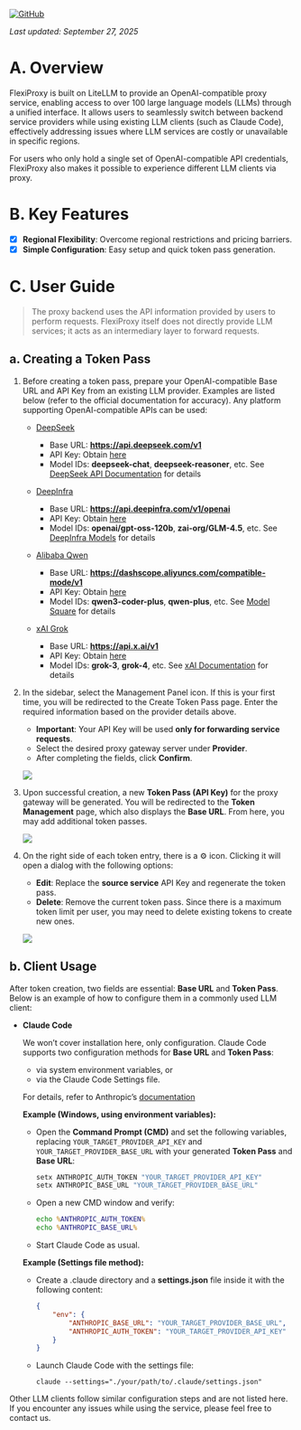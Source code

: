 [![GitHub](https://img.shields.io/badge/GitHub-0.7.0-blue?logo=github)](https://github.com/SanChai20/Flexi-Proxy)

*Last updated: September 27, 2025*

# A. Overview

FlexiProxy is built on LiteLLM to provide an OpenAI-compatible proxy service, enabling access to over 100 large language models (LLMs) through a unified interface. It allows users to seamlessly switch between backend service providers while using existing LLM clients (such as Claude Code), effectively addressing issues where LLM services are costly or unavailable in specific regions.

For users who only hold a single set of OpenAI-compatible API credentials, FlexiProxy also makes it possible to experience different LLM clients via proxy.

# B. Key Features

- [x] **Regional Flexibility**: Overcome regional restrictions and pricing barriers.
- [x] **Simple Configuration**: Easy setup and quick token pass generation.

# C. User Guide

> The proxy backend uses the API information provided by users to perform requests. FlexiProxy itself does not directly provide LLM services; it acts as an intermediary layer to forward requests.

## a. Creating a Token Pass

1. Before creating a token pass, prepare your OpenAI-compatible Base URL and API Key from an existing LLM provider. Examples are listed below (refer to the official documentation for accuracy). Any platform supporting OpenAI-compatible APIs can be used:

   - [DeepSeek](https://www.deepseek.com/)
       - Base URL: **https://api.deepseek.com/v1**
       - API Key: Obtain [here](https://platform.deepseek.com/)
       - Model IDs: **deepseek-chat**, **deepseek-reasoner**, etc. See [DeepSeek API Documentation](https://api-docs.deepseek.com/) for details

   - [DeepInfra](https://deepinfra.com/)
       - Base URL: **https://api.deepinfra.com/v1/openai**
       - API Key: Obtain [here](https://deepinfra.com/dash/api_keys)
       - Model IDs: **openai/gpt-oss-120b**, **zai-org/GLM-4.5**, etc. See [DeepInfra Models](https://deepinfra.com/models) for details

   - [Alibaba Qwen](https://bailian.console.aliyun.com/)
       - Base URL: **https://dashscope.aliyuncs.com/compatible-mode/v1**
       - API Key: Obtain [here](https://bailian.console.aliyun.com/?tab=model#/api-key)
       - Model IDs: **qwen3-coder-plus**, **qwen-plus**, etc. See [Model Square](https://bailian.console.aliyun.com/) for details

   - [xAI Grok](https://x.ai/)
       - Base URL: **https://api.x.ai/v1**
       - API Key: Obtain [here](https://console.x.ai/team/default/api-keys)
       - Model IDs: **grok-3**, **grok-4**, etc. See [xAI Documentation](https://docs.x.ai/docs/models) for details


2. In the sidebar, select the Management Panel icon. If this is your first time, you will be redirected to the Create Token Pass page. Enter the required information based on the provider details above.

   - **Important**: Your API Key will be used **only for forwarding service requests**.
   - Select the desired proxy gateway server under **Provider**.
   - After completing the fields, click **Confirm**.


    ![](https://flexiproxy.com/screenshots/en/create.PNG)

1. Upon successful creation, a new **Token Pass (API Key)** for the proxy gateway will be generated. You will be redirected to the **Token Management** page, which also displays the **Base URL**. From here, you may add additional token passes.
   
    ![](https://flexiproxy.com/screenshots/en/manage.PNG)


4. On the right side of each token entry, there is a ⚙ icon. Clicking it will open a dialog with the following options:

   - **Edit**: Replace the **source service** API Key and regenerate the token pass.
   - **Delete**: Remove the current token pass. Since there is a maximum token limit per user, you may need to delete existing tokens to create new ones.

    ![](https://flexiproxy.com/screenshots/en/modify.PNG)

## b. Client Usage

After token creation, two fields are essential: **Base URL** and **Token Pass**. Below is an example of how to configure them in a commonly used LLM client:

- **Claude Code**

    We won’t cover installation here, only configuration. Claude Code supports two configuration methods for **Base URL** and **Token Pass**:

    - via system environment variables, or
    - via the Claude Code Settings file.

    For details, refer to Anthropic’s [documentation](https://docs.anthropic.com/en/docs/claude-code/llm-gateway#litellm-configuration)

    **Example (Windows, using environment variables):**
    - Open the **Command Prompt (CMD)** and set the following variables, replacing `YOUR_TARGET_PROVIDER_API_KEY` and `YOUR_TARGET_PROVIDER_BASE_URL` with your generated **Token Pass** and **Base URL**:
        ```cmd
        setx ANTHROPIC_AUTH_TOKEN "YOUR_TARGET_PROVIDER_API_KEY"
        setx ANTHROPIC_BASE_URL "YOUR_TARGET_PROVIDER_BASE_URL"
        ```
    - Open a new CMD window and verify:
        ```cmd
        echo %ANTHROPIC_AUTH_TOKEN%
        echo %ANTHROPIC_BASE_URL%
        ```
    - Start Claude Code as usual.

    **Example (Settings file method):**

    - Create a .claude directory and a **settings.json** file inside it with the following content:
        ```json
        {
            "env": {
                "ANTHROPIC_BASE_URL": "YOUR_TARGET_PROVIDER_BASE_URL",
                "ANTHROPIC_AUTH_TOKEN": "YOUR_TARGET_PROVIDER_API_KEY"
            }
        }
        ```
    - Launch Claude Code with the settings file:
        ```
        claude --settings="./your/path/to/.claude/settings.json"
        ```

Other LLM clients follow similar configuration steps and are not listed here. If you encounter any issues while using the service, please feel free to contact us.